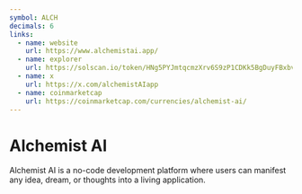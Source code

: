 ```yaml
---
symbol: ALCH
decimals: 6
links:
  - name: website
    url: https://www.alchemistai.app/
  - name: explorer
    url: https://solscan.io/token/HNg5PYJmtqcmzXrv6S9zP1CDKk5BgDuyFBxbvNApump
  - name: x
    url: https://x.com/alchemistAIapp
  - name: coinmarketcap
    url: https://coinmarketcap.com/currencies/alchemist-ai/
---
```


# Alchemist AI

Alchemist AI is a no-code development platform where users can manifest any idea, dream, or thoughts into a living application.
